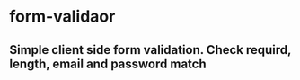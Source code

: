 # form-validaor

## Simple client side form validation. Check requird, length, email and password match

